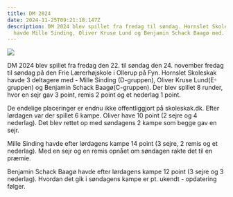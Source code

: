 ```yaml
---
title: DM 2024
date: 2024-11-25T09:21:18.147Z
description: DM 2024 blev spillet fra fredag til søndag. Hornslet Skoleskak
  havde Mille Sinding, Oliver Kruse Lund og Benjamin Schack Baagø med..
---
```

![](/images/dm2024.jpg)

DM 2024 blev spillet fra fredag den 22. til søndag den 24. november fredag til søndag på den Frie Lærerhøjskole i Ollerup på Fyn. Hornslet Skoleskak havde 3 deltagere med - Mille Sinding (D-gruppen), Oliver Kruse Lund(E-gruppen) og Benjamin Schack Baagø(C-gruppen). Der blev spillet 8 runder, hvor en sejr gav 3 point, remis 2 point og et nederlag 1 point. 

De endelige placeringer er endnu ikke offentliggjort på skoleskak.dk. Efter lørdagen var der spillet 6 kampe. Oliver have 10 point (2 sejre og 4 nederlag). Det blev rettet op med søndagens 2 kampe som begge gav en sejr.

Mille Sinding havde efter lørdagens kampe 14 point (3 sejre, 2 remis og et nederlag). Med en sejr og en remis opnået om søndagen rakte det til en præmie.

Benjamin Schack Baagø havde efter lørdagens kampe 12 point (3 sejre og 3 nederlag). Hvordan det gik i søndagens kampe er pt. ukendt - opdatering følger.